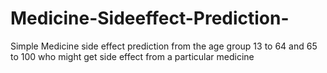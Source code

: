 # Medicine-Sideeffect-Prediction-
Simple Medicine side effect prediction from the age group 13 to 64 and 65 to 100 who might get side effect from a particular medicine 
